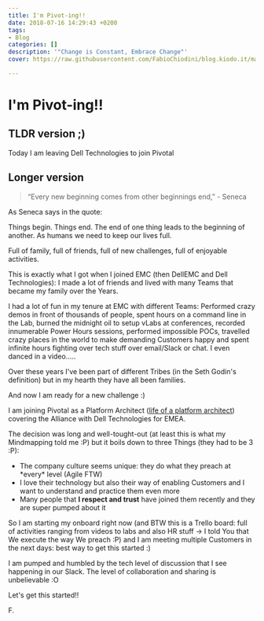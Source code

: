 ```yaml
---
title: I'm Pivot-ing!!
date: 2018-07-16 14:29:43 +0200
tags:
- Blog
categories: []
description: '"Change is Constant, Embrace Change"'
cover: https://raw.githubusercontent.com/FabioChiodini/blog.kiodo.it/master/images/Pivot.png

---
```

# I'm Pivot-ing!!

## TLDR version ;)

Today I am leaving Dell Technologies to join Pivotal

## Longer version

> “Every new beginning comes from other beginnings end,” - Seneca

As Seneca says in the quote:

Things begin. Things end. The end of one thing leads to the beginning of another.  As humans we need to keep our lives full. 

Full of family, full of friends, full of new challenges, full of enjoyable activities.

 

This is exactly what I got when I joined EMC (then DellEMC and Dell Technologies): I made a lot of friends and lived with many Teams that became my family over the Years.

 

I had a lot of fun in my tenure at EMC with different Teams: Performed crazy demos in front of thousands of people, spent hours on a command line in the Lab, burned the midnight oil to setup vLabs at conferences, recorded innumerable Power Hours sessions, performed impossible POCs, travelled crazy places in the world to make demanding Customers happy and spent infinite hours fighting over tech stuff over email/Slack or chat. I even danced in a video…..

Over these years I've been part of different Tribes (in the Seth Godin's definition) but in my hearth they have all been families. 

And now I am ready for a new challenge :)

I am joining Pivotal as a Platform Architect ([life of a platform architect](https://builttoadapt.io/a-day-in-the-life-of-a-pivotal-platform-architect-e7f823aae1bd)) covering the Alliance with Dell Technologies for EMEA.

The decision was long and well-tought-out (at least this is what my Mindmapping told me :P) but it boils down to three Things (they had to be 3 :P):

* The company culture seems unique: they do what they preach at \*every\* level (Agile FTW)
* I love their technology but also their way of enabling Customers and I want to understand and practice them even more
* Many people that **I respect and trust** have joined them recently and they are super pumped about it

So I am starting my onboard right now (and BTW this is a Trello board: full of activities ranging from videos to labs and also HR stuff -> I told You that We execute the way We preach :P) and I am meeting multiple Customers in the next days: best way to get this started :)

I am pumped and humbled by the tech level of discussion that I see happening in our Slack. The level of collaboration and sharing is unbelievable :O

Let's get this started!!

F.